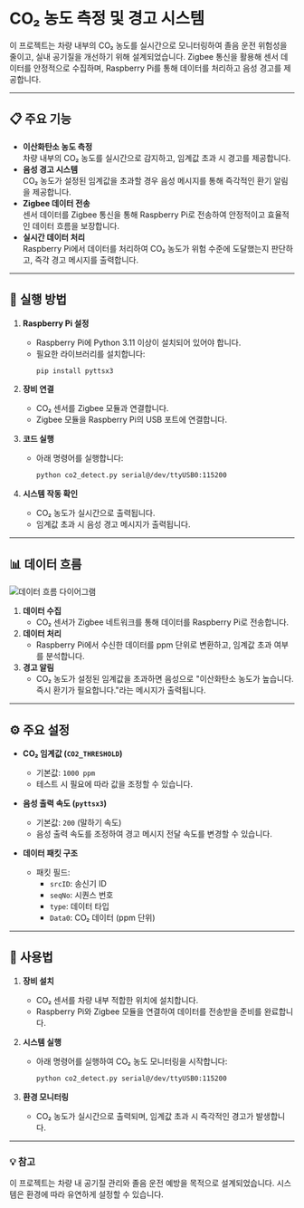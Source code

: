 # CO₂ 농도 측정 및 경고 시스템

이 프로젝트는 차량 내부의 CO₂ 농도를 실시간으로 모니터링하여 졸음 운전 위험성을 줄이고, 실내 공기질을 개선하기 위해 설계되었습니다. Zigbee 통신을 활용해 센서 데이터를 안정적으로 수집하며, Raspberry Pi를 통해 데이터를 처리하고 음성 경고를 제공합니다.

---

## 📋 주요 기능

- **이산화탄소 농도 측정**  
  차량 내부의 CO₂ 농도를 실시간으로 감지하고, 임계값 초과 시 경고를 제공합니다.
- **음성 경고 시스템**  
  CO₂ 농도가 설정된 임계값을 초과할 경우 음성 메시지를 통해 즉각적인 환기 알림을 제공합니다.
- **Zigbee 데이터 전송**  
  센서 데이터를 Zigbee 통신을 통해 Raspberry Pi로 전송하여 안정적이고 효율적인 데이터 흐름을 보장합니다.
- **실시간 데이터 처리**  
  Raspberry Pi에서 데이터를 처리하여 CO₂ 농도가 위험 수준에 도달했는지 판단하고, 즉각 경고 메시지를 출력합니다.

---

## 🚀 실행 방법

1. **Raspberry Pi 설정**  
   - Raspberry Pi에 Python 3.11 이상이 설치되어 있어야 합니다.  
   - 필요한 라이브러리를 설치합니다:
     ```bash
     pip install pyttsx3
     ```

2. **장비 연결**  
   - CO₂ 센서를 Zigbee 모듈과 연결합니다.  
   - Zigbee 모듈을 Raspberry Pi의 USB 포트에 연결합니다.

3. **코드 실행**  
   - 아래 명령어를 실행합니다:
     ```bash
     python co2_detect.py serial@/dev/ttyUSB0:115200
     ```

4. **시스템 작동 확인**  
   - CO₂ 농도가 실시간으로 출력됩니다.  
   - 임계값 초과 시 음성 경고 메시지가 출력됩니다.

---

## 📊 데이터 흐름

![데이터 흐름 다이어그램](https://github.com/user-attachments/assets/6dd596ab-ffda-4691-8f16-840387ed6b95)

1. **데이터 수집**  
   - CO₂ 센서가 Zigbee 네트워크를 통해 데이터를 Raspberry Pi로 전송합니다.
2. **데이터 처리**  
   - Raspberry Pi에서 수신한 데이터를 ppm 단위로 변환하고, 임계값 초과 여부를 분석합니다.
3. **경고 알림**  
   - CO₂ 농도가 설정된 임계값을 초과하면 음성으로 "이산화탄소 농도가 높습니다. 즉시 환기가 필요합니다."라는 메시지가 출력됩니다.

---

## ⚙️ 주요 설정

- **CO₂ 임계값 (`CO2_THRESHOLD`)**  
  - 기본값: `1000 ppm`  
  - 테스트 시 필요에 따라 값을 조정할 수 있습니다.

- **음성 출력 속도 (`pyttsx3`)**  
  - 기본값: `200` (말하기 속도)  
  - 음성 출력 속도를 조정하여 경고 메시지 전달 속도를 변경할 수 있습니다.

- **데이터 패킷 구조**  
  - 패킷 필드:  
    - `srcID`: 송신기 ID  
    - `seqNo`: 시퀀스 번호  
    - `type`: 데이터 타입  
    - `Data0`: CO₂ 데이터 (ppm 단위)  

---

## 📖 사용법

1. **장비 설치**  
   - CO₂ 센서를 차량 내부 적합한 위치에 설치합니다.  
   - Raspberry Pi와 Zigbee 모듈을 연결하여 데이터를 전송받을 준비를 완료합니다.

2. **시스템 실행**  
   - 아래 명령어를 실행하여 CO₂ 농도 모니터링을 시작합니다:
     ```bash
     python co2_detect.py serial@/dev/ttyUSB0:115200
     ```

3. **환경 모니터링**  
   - CO₂ 농도가 실시간으로 출력되며, 임계값 초과 시 즉각적인 경고가 발생합니다.

---

### 💡 참고  
이 프로젝트는 차량 내 공기질 관리와 졸음 운전 예방을 목적으로 설계되었습니다. 시스템은 환경에 따라 유연하게 설정할 수 있습니다.
